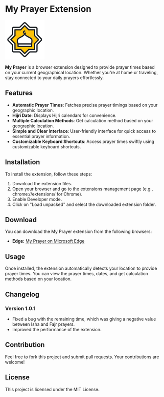# My Prayer Extension

![My Prayer Logo](./imgs/icon-128.png)

**My Prayer** is a browser extension designed to provide prayer times based on your current geographical location. Whether you're at home or traveling, stay connected to your daily prayers effortlessly.

## Features

- **Automatic Prayer Times**: Fetches precise prayer timings based on your geographic location.
- **Hijri Date**: Displays Hijri calendars for convenience.
- **Multiple Calculation Methods**: Get calculation method based on your geographic location.
- **Simple and Clear Interface**: User-friendly interface for quick access to essential prayer information.
- **Customizable Keyboard Shortcuts**: Access prayer times swiftly using customizable keyboard shortcuts.

## Installation

To install the extension, follow these steps:

1. Download the extension files.
2. Open your browser and go to the extensions management page (e.g., chrome://extensions/ for Chrome).
3. Enable Developer mode.
4. Click on "Load unpacked" and select the downloaded extension folder.

## Download

You can download the My Prayer extension from the following browsers:

- **Edge:** [My Prayer on Microsoft Edge](https://microsoftedge.microsoft.com/addons/detail/my-prayer/kfifklbdcpifbkeebmieolhfnkkepbgk?hl=en-US)
  
## Usage

Once installed, the extension automatically detects your location to provide prayer times. You can view the prayer times, dates, and get calculation methods based on your location.

## Changelog

### Version 1.0.1
- Fixed a bug with the remaining time, which was giving a negative value between Isha and Fajr prayers.
- Improved the performance of the extension.

## Contribution

Feel free to fork this project and submit pull requests. Your contributions are welcome!

## License

This project is licensed under the MIT License.
